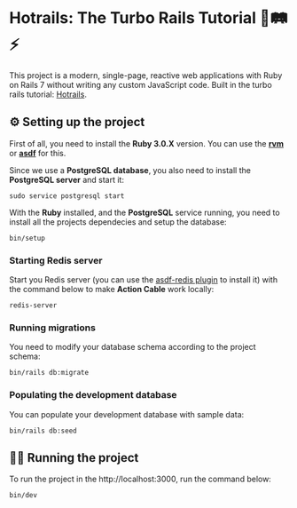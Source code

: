 # **Hotrails: The Turbo Rails Tutorial** 💎🛤️⚡

This project is a modern, single-page, reactive web applications with Ruby on Rails 7 without writing any custom JavaScript code. Built in the turbo rails tutorial: [Hotrails](https://www.hotrails.dev/).

## ⚙️ **Setting up the project**

First of all, you need to install the **Ruby 3.0.X** version. You can use the [**rvm**](https://rvm.io/) or [**asdf**](https://asdf-vm.com/) for this.

Since we use a **PostgreSQL database**, you also need to install the **PostgreSQL server** and start it:

```
sudo service postgresql start
```

With the **Ruby** installed, and the **PostgreSQL** service running, you need to install all the projects dependecies and setup the database:
```
bin/setup
```

### **Starting Redis server**

Start you Redis server (you can use the [asdf-redis plugin](https://github.com/smashedtoatoms/asdf-redis) to install it) with the command below to make **Action Cable** work locally:

```
redis-server
```

### **Running migrations**

You need to modify your database schema according to the project schema:

```
bin/rails db:migrate
```

### **Populating the development database**

You can populate your development database with sample data:

```
bin/rails db:seed
```

## 🏃‍♂ **Running the project**

To run the project in the http://localhost:3000, run the command below:
```
bin/dev
```
